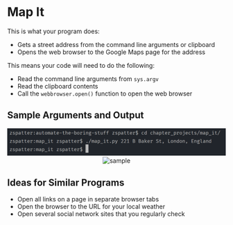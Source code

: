 # Map It

This is what your program does:
* Gets a street address from the command line arguments or clipboard
* Opens the web browser to the Google Maps page for the address

This means your code will need to do the following:
* Read the command line arguments from `sys.argv`
* Read the clipboard contents
* Call the `webbrowser.open()` function to open the web browser

## Sample Arguments and Output
<p align=center>
  <img src=./sample_arguments.png alt=sample command line arguments>
  <img src=./sample_output.png alt=sample console output>
</p>

## Ideas for Similar Programs
* Open all links on a page in separate browser tabs
* Open the browser to the URL for your local weather
* Open several social network sites that you regularly check